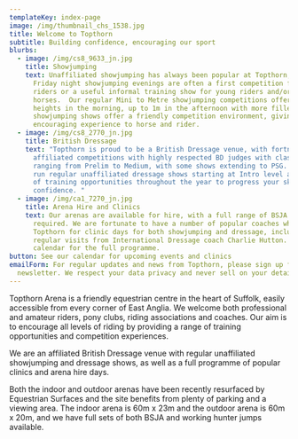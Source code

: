 ```yaml
---
templateKey: index-page
image: /img/thumbnail_chs_1538.jpg
title: Welcome to Topthorn
subtitle: Building confidence, encouraging our sport
blurbs:
  - image: /img/cs8_9633_jn.jpg
    title: Showjumping
    text: Unaffiliated showjumping has always been popular at Topthorn, and our
      Friday night showjumping evenings are often a first competition for local
      riders or a useful informal training show for young riders and/or
      horses.  Our regular Mini to Metre showjumping competitions offer smaller
      heights in the morning, up to 1m in the afternoon with more fillers. Our
      showjumping shows offer a friendly competition environment, giving an
      encouraging experience to horse and rider.
  - image: /img/cs8_2770_jn.jpg
    title: British Dressage
    text: "Topthorn is proud to be a British Dressage venue, with fortnightly
      affiliated competitions with highly respected BD judges with classes
      ranging from Prelim to Medium, with some shows extending to PSG. We also
      run regular unaffiliated dressage shows starting at Intro level and plenty
      of training opportunities throughout the year to progress your skills and
      confidence. "
  - image: /img/ca1_7270_jn.jpg
    title: Arena Hire and Clinics
    text: Our arenas are available for hire, with a full range of BSJA show jumps if
      required. We are fortunate to have a number of popular coaches who use
      Topthorn for clinic days for both showjumping and dressage, including
      regular visits from International Dressage coach Charlie Hutton. See our
      calendar for the full programme.
button: See our calendar for upcoming events and clinics
emailForm: For regular updates and news from Topthorn, please sign up for our
  newsletter. We respect your data privacy and never sell on your details.
---
```

Topthorn Arena is a friendly equestrian centre in the heart of Suffolk, easily accessible from every corner of East Anglia. We welcome both professional and amateur riders, pony clubs, riding associations and coaches. Our aim is to encourage all levels of riding by providing a range of training opportunities and competition experiences.

We are an affiliated British Dressage venue with regular unaffiliated showjumping and dressage shows, as well as a full programme of popular clinics and arena hire days.

Both the indoor and outdoor arenas have been recently resurfaced by Equestrian Surfaces and the site benefits from plenty of parking and a viewing area. The indoor arena is 60m x 23m and the outdoor arena is 60m x 20m, and we have full sets of both BSJA and working hunter jumps available.